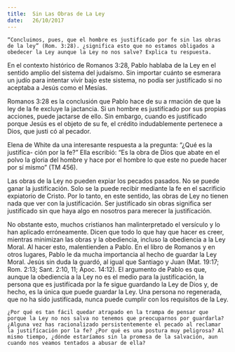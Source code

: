 ```yaml
---
title:  Sin Las Obras de La Ley
date:   26/10/2017
---
```


`“Concluimos, pues, que el hombre es justifícado por fe sin las obras de la ley” (Rom. 3:28). ¿significa esto que no estamos obligados a obedecer la Ley aunque la Ley no nos salve? Explica tu respuesta.`

En el contexto histórico de Romanos 3:28, Pablo hablaba de la Ley en el sentido amplio del sistema del judaísmo. Sin importar cuánto se esmerara un judío para intentar vivir bajo este sistema, no podía ser justifícado si no aceptaba a Jesús como el Mesías.

Romanos 3:28 es la conclusión que Pablo hace de su a rmación de que la ley de la fe excluye la jactancia. Si un hombre es justifícado por sus propias acciones, puede jactarse de ello. Sin embargo, cuando es justifícado porque Jesús es el objeto de su fe, el crédito indudablemente pertenece a Dios, que justi có al pecador.

Elena de White da una interesante respuesta a la pregunta: “¿Qué es la justifíca- ción por la fe?” Ella escribió: “Es la obra de Dios que abate en el polvo la gloria del hombre y hace por el hombre lo que este no puede hacer por sí mismo” (TM 456).

Las obras de la Ley no pueden expiar los pecados pasados. No se puede ganar la justifícación. Solo se la puede recibir mediante la fe en el sacrificio expiatorio de Cristo. Por lo tanto, en este sentido, las obras de Ley no tienen nada que ver con la justifícación. Ser justifícado sin obras significa ser justifícado sin que haya algo en nosotros para merecer la justifícación.

No obstante esto, muchos cristianos han malinterpretado el versículo y lo han aplicado erróneamente. Dicen que todo lo que hay que hacer es creer, mientras minimizan las obras y la obediencia, incluso la obediencia a la Ley Moral. Al hacer esto, malentienden a Pablo. En el libro de Romanos y en otros lugares, Pablo le da mucha importancia al hecho de guardar la Ley Moral. Jesús sin duda la guardó, al igual que Santiago y Juan (Mat. 19:17; Rom. 2:13; Sant. 2:10, 11; Apoc. 14:12). El argumento de Pablo es que, aunque la obediencia a la Ley no es el medio para la justifícación, la persona que es justifícada por la fe sigue guardando la Ley de Dios y, de hecho, es la única que puede guardar la Ley. Una persona no regenerada, que no ha sido justifícada, nunca puede cumplir con los requisitos de la Ley.

`¿Por qué es tan fácil quedar atrapado en la trampa de pensar que porque la Ley no nos salva no tenemos que preocuparnos por guardarla? ¿Alguna vez has racionalizado persistentemente el pecado al reclamar la justifícación por la fe? ¿Por qué es una postura muy peligrosa? Al mismo tiempo, ¿dónde estaríamos sin la promesa de la salvación, aun cuando nos veamos tentados a abusar de ella?`